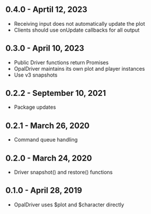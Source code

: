## 0.4.0 - Aprtil 12, 2023
- Receiving input does not automatically update the plot
- Clients should use onUpdate callbacks for all output

## 0.3.0 - April 10, 2023
- Public Driver functions return Promises
- OpalDriver maintains its own plot and player instances
- Use v3 snapshots

## 0.2.2 - September 10, 2021
- Package updates

## 0.2.1 - March 26, 2020
- Command queue handling

## 0.2.0 - March 24, 2020
- Driver snapshot() and restore() functions

## 0.1.0 - April 28, 2019
- OpalDriver uses $plot and $character directly
